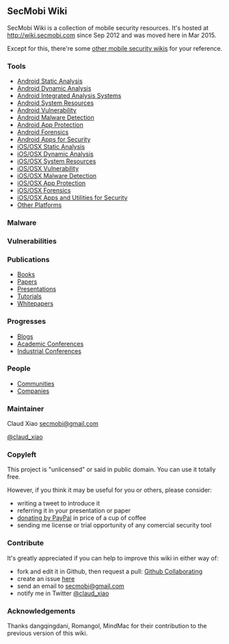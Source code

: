 ## SecMobi Wiki
SecMobi Wiki is a collection of mobile security resources. It's hosted at <http://wiki.secmobi.com> since Sep 2012 and was moved here in Mar 2015.

Except for this, there're some [other mobile security wikis](https://github.com/secmobi/wiki.secmobi.com/blob/master/pages/Other-Mobile-Security-Wikis.md) for your reference.

### Tools
* [Android Static Analysis](https://github.com/secmobi/wiki.secmobi.com/blob/master/pages/tools/Android-Static-Analysis.md)
* [Android Dynamic Analysis](https://github.com/secmobi/wiki.secmobi.com/blob/master/pages/tools/Android-Dynamic-Analysis.md)
* [Android Integrated Analysis Systems](https://github.com/secmobi/wiki.secmobi.com/blob/master/pages/tools/Android-Integrated-Analysis-Systems.md)
* [Android System Resources](https://github.com/secmobi/wiki.secmobi.com/blob/master/pages/tools/Android-System-Resources.md)
* [Android Vulnerability](https://github.com/secmobi/wiki.secmobi.com/blob/master/pages/tools/Android-Vulnerability.md)
* [Android Malware Detection](https://github.com/secmobi/wiki.secmobi.com/blob/master/pages/tools/Android-Malware-Detection.md)
* [Android App Protection](https://github.com/secmobi/wiki.secmobi.com/blob/master/pages/tools/Android-App-Protection.md)
* [Android Forensics](https://github.com/secmobi/wiki.secmobi.com/blob/master/pages/tools/Android-Forensics.md)
* [Android Apps for Security](https://github.com/secmobi/wiki.secmobi.com/blob/master/pages/tools/Android-Apps-for-Security.md)
* [iOS/OSX Static Analysis](https://github.com/secmobi/wiki.secmobi.com/blob/master/pages/tools/iOS-OSX-Static-Analysis.md)
* [iOS/OSX Dynamic Analysis](https://github.com/secmobi/wiki.secmobi.com/blob/master/pages/tools/iOS-OSX-Dynamic-Analysis.md)
* [iOS/OSX System Resources](https://github.com/secmobi/wiki.secmobi.com/blob/master/pages/tools/iOS-OSX-System-Resources.md)
* [iOS/OSX Vulnerability](https://github.com/secmobi/wiki.secmobi.com/blob/master/pages/tools/iOS-OSX-Vulnerability.md)
* [iOS/OSX Malware Detection](https://github.com/secmobi/wiki.secmobi.com/blob/master/pages/tools/iOS-OSX-Malware-Detection.md)
* [iOS/OSX App Protection](https://github.com/secmobi/wiki.secmobi.com/blob/master/pages/tools/iOS-OSX-App-Protection.md)
* [iOS/OSX Forensics](https://github.com/secmobi/wiki.secmobi.com/blob/master/pages/tools/iOS-OSX-Forensics.md)
* [iOS/OSX Apps and Utilities for Security](https://github.com/secmobi/wiki.secmobi.com/blob/master/pages/tools/iOS-OSX-Apps-and-Utilities-for-Security.md)
* [Other Platforms](https://github.com/secmobi/wiki.secmobi.com/blob/master/pages/tools/Other-Platforms.md)

### Malware

### Vulnerabilities

### Publications
* [Books](https://github.com/secmobi/wiki.secmobi.com/blob/master/pages/publications/Books.md)
* [Papers](https://github.com/secmobi/wiki.secmobi.com/blob/master/pages/publications/Papers.md)
* [Presentations](https://github.com/secmobi/wiki.secmobi.com/blob/master/pages/publications/Presentations.md)
* [Tutorials](https://github.com/secmobi/wiki.secmobi.com/blob/master/pages/publications/Tutorials.md)
* [Whitepapers](https://github.com/secmobi/wiki.secmobi.com/blob/master/pages/publications/Whitepapers.md)

### Progresses
* [Blogs](https://github.com/secmobi/wiki.secmobi.com/blob/master/progresses/news/Blogs.md)
* [Academic Conferences](https://github.com/secmobi/wiki.secmobi.com/blob/master/pages/progresses/Academic-Conferences.md)
* [Industrial Conferences](https://github.com/secmobi/wiki.secmobi.com/blob/master/pages/progresses/Industrial-Conferences.md)

### People
* [Communities](https://github.com/secmobi/wiki.secmobi.com/blob/master/pages/people/Communities.md)
* [Companies](https://github.com/secmobi/wiki.secmobi.com/blob/master/pages/people/Companies.md)

### Maintainer
Claud Xiao <secmobi@gmail.com>

[@claud\_xiao](https://twitter.com/claud_xiao)

### Copyleft
This project is "unlicensed" or said in public domain. You can use it totally free.

However, if you think it may be useful for you or others, please consider:
* writing a tweet to introduce it
* referring it in your presentation or paper
* [donating by PayPal](https://www.paypal.com/cgi-bin/webscr?cmd=_donations&business=6HY4ZSHWNPY3S&lc=US&item_name=SecMobi&item_number=secmobi%2dwiki&currency_code=USD&bn=PP%2dDonationsBF%3abtn_donate_SM%2egif%3aNonHosted) in price of a cup of coffee
* sending me license or trial opportunity of any comercial security tool

### Contribute
It's greatly appreciated if you can help to improve this wiki in either way of:
* fork and edit it in Github, then request a pull: [Github Collaborating](https://help.github.com/categories/collaborating/)
* create an issue [here](https://github.com/secmobi/wiki.secmobi.com/issues)
* send an email to <secmobi@gmail.com>
* notify me in Twitter [@claud_xiao](https://twitter.com/claud_xiao)

### Acknowledgements
Thanks dangqingdani, Romangol, MindMac for their contribution to the previous version of this wiki.

